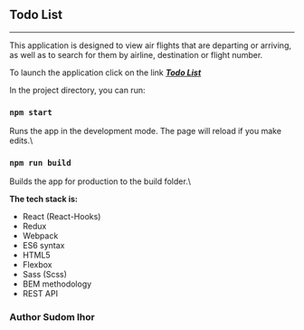 ## Todo List
------------------
This application is designed to view air flights that are departing or arriving, as well as to search for them by airline, destination or flight number.

To launch the application click on the link ***[Todo List](https://goofy-ritchie-804d07.netlify.app)***

In the project directory, you can run:

### `npm start`
Runs the app in the development mode.
The page will reload if you make edits.\

### `npm run build`
Builds the app for production to the build folder.\

**The tech stack is:**
* React (React-Hooks)
* Redux
* Webpack
* ES6 syntax
* HTML5
* Flexbox
* Sass (Scss)
* BEM methodology
* REST API

### Author Sudom Ihor
